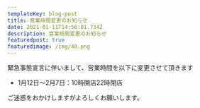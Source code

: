 ```yaml
---
templateKey: blog-post
title: 営業時間変更のお知らせ
date: 2021-01-11T14:56:01.734Z
description: 営業時間変更のお知らせ
featuredpost: true
featuredimage: /img/40.png
---
```

緊急事態宣言に伴いまして、営業時間を以下に変更させて頂きます


- 1月12日～2月7日：10時開店22時閉店

ご迷惑をおかけしますがよろしくお願いします。